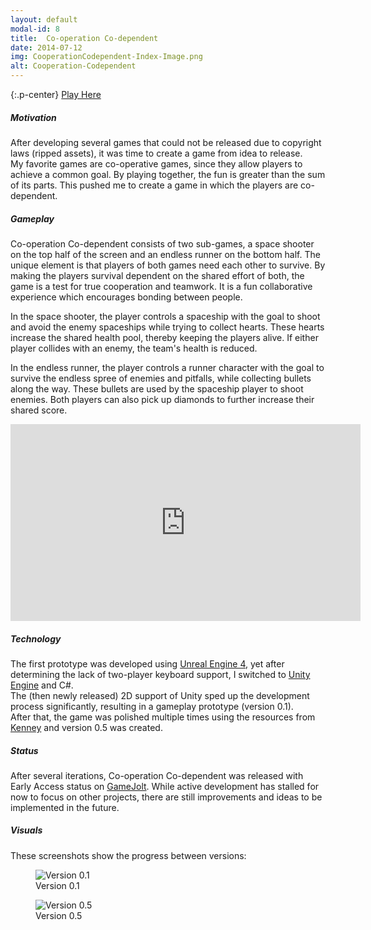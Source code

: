 ```yaml
---
layout: default
modal-id: 8
title:  Co-operation Co-dependent
date: 2014-07-12
img: CooperationCodependent-Index-Image.png
alt: Cooperation-Codependent
---
```


{:.p-center}
[Play Here][gamejolt-cooperation-codependent]

##### Motivation

After developing several games that could not be released due to copyright laws (ripped assets), it was time to create a game from idea to release.  
My favorite games are co-operative games, since they allow players to achieve a common goal. By playing together, the fun is greater than the sum of its parts. This pushed me to create a game in which the players are co-dependent.

##### Gameplay

Co-operation Co-dependent consists of two sub-games, a space shooter on the top half of the screen and an endless runner on the bottom half. The unique element is that players of both games need each other to survive. By making the players survival dependent on the shared effort of both, the game is a test for true cooperation and teamwork. It is a fun collaborative experience which encourages bonding between people.  

In the space shooter, the player controls a spaceship with the goal to shoot and avoid the enemy spaceships while trying to collect hearts. These hearts increase the shared health pool, thereby keeping the players alive. If either player collides with an enemy, the team's health is reduced.

In the endless runner, the player controls a runner character with the goal to survive the endless spree of enemies and pitfalls, while collecting bullets along the way. These bullets are used by the spaceship player to shoot enemies. Both players can also pick up diamonds to further increase their shared score.

<DIV class="figure-block">
    <iframe width="560" height="315" src="https://www.youtube.com/embed/ttoEdCzgCxA" frameborder="0" allowfullscreen ></iframe>
</DIV>

##### Technology

The first prototype was developed using [Unreal Engine 4][unreal-engine-4], yet after determining the lack of two-player keyboard support, I switched to [Unity Engine][unity-3d] and C#.  
The (then newly released) 2D support of Unity sped up the development process significantly, resulting in a gameplay prototype (version 0.1).  
After that, the game was polished multiple times using the resources from [Kenney][kenney] and version 0.5 was created.

##### Status

After several iterations, Co-operation Co-dependent was released with Early Access status on [GameJolt][gamejolt-cooperation-codependent]. While active development has stalled for now to focus on other projects, there are still improvements and ideas to be implemented in the future.

##### Visuals

These screenshots show the progress between versions:

<DIV class="figure-block">
    <figure class="center-image">
        <img src="{{site.baseurl}}/assets/images/cooperation_codependent/Version0.1.png" class="img-responsive img-centered" alt="Version 0.1"/>
        <figcaption>Version 0.1</figcaption>
    </figure>
    <figure class="center-image">
        <img src="{{site.baseurl}}/assets/images/cooperation_codependent/Version0.5.png" class="img-responsive img-centered" alt="Version 0.5"/>
        <figcaption>Version 0.5</figcaption>
    </figure>
</DIV>

[gamejolt-cooperation-codependent]: https://gamejolt.com/games/co-operation-co-dependent/147907#close
[unreal-engine-4]: https://www.unrealengine.com/what-is-unreal-engine-4
[unity-3d]: https://unity3d.com/unity
[kenney]: https://kenney.nl/

